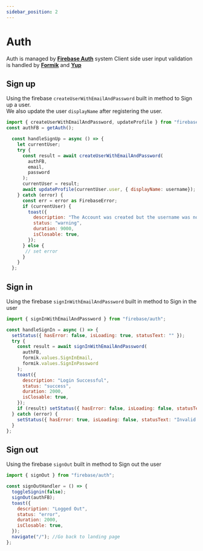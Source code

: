 ```yaml
---
sidebar_position: 2
---
```


# Auth

Auth is managed by **[Firebase Auth](https://firebase.google.com/products/auth)** system
Client side user input validation is handled by **[Formik](https://formik.org/)** and **[Yup](https://github.com/jquense/yup)**

## Sign up

Using the firebase `createUserWithEmailAndPassword` built in method to Sign up a user. <br/>
We also update the user `displayName` after registering the user.

```jsx
import { createUserWithEmailAndPassword, updateProfile } from "firebase/auth";
const authFB = getAuth();
```

```jsx
  const handleSignUp = async () => {
    let currentUser;
    try {
      const result = await createUserWithEmailAndPassword(
        authFB,
        email,
        password
      );
      currentUser = result;
      await updateProfile(currentUser.user, { displayName: username});
    } catch (error) {
      const err = error as FirebaseError;
      if (currentUser) {
        toast({
          description: "The Account was created but the username was not set",
          status: "warning",
          duration: 9000,
          isClosable: true,
        });
      } else {
       // set error
      }
    }
  };
```

## Sign in

Using the firebase `signInWithEmailAndPassword` built in method to Sign in the user

```jsx
import { signInWithEmailAndPassword } from "firebase/auth";
```

```jsx
const handleSignIn = async () => {
  setStatus({ hasError: false, isLoading: true, statusText: "" });
  try {
    const result = await signInWithEmailAndPassword(
      authFB,
      formik.values.SignInEmail,
      formik.values.SignInPassword
    );
    toast({
      description: "Login Successful",
      status: "success",
      duration: 2000,
      isClosable: true,
    });
    if (result) setStatus({ hasError: false, isLoading: false, statusText: "Logged In!" });
  } catch (error) {
    setStatus({ hasError: true, isLoading: false, statusText: "Invalid Credentials" });
  }
};
```

## Sign out

Using the firebase `signOut` built in method to Sign out the user

```jsx
import { signOut } from "firebase/auth";
```

```jsx
const signOutHandler = () => {
  toggleSignin(false);
  signOut(authFB);
  toast({
    description: "Logged Out",
    status: "error",
    duration: 2000,
    isClosable: true,
  });
  navigate("/"); //Go back to landing page
};
```

